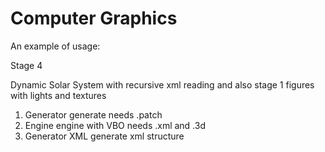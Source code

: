 # Computer Graphics

An example of usage:

Stage 4

Dynamic Solar System with recursive xml reading and also stage 1 figures with lights and textures

1) Generator
	generate needs .patch
2) Engine
	engine with VBO needs .xml and .3d
3) Generator XML
	generate xml structure
